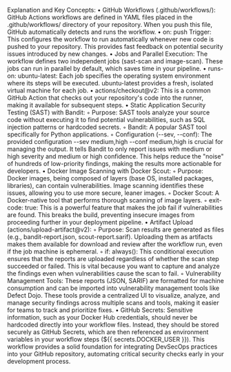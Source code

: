 Explanation and Key Concepts:
• GitHub Workflows (.github/workflows/): GitHub Actions workflows are defined in YAML files placed in the .github/workflows/ directory of your repository. When you push this file, GitHub automatically detects and runs the workflow.
• on: push Trigger: This configures the workflow to run automatically whenever new code is pushed to your repository. This provides fast feedback on potential security issues introduced by new changes.
• Jobs and Parallel Execution: The workflow defines two independent jobs (sast-scan and image-scan). These jobs can run in parallel by default, which saves time in your pipeline.
• runs-on: ubuntu-latest: Each job specifies the operating system environment where its steps will be executed. ubuntu-latest provides a fresh, isolated virtual machine for each job.
• actions/checkout@v2: This is a common GitHub Action that checks out your repository's code into the runner, making it available for subsequent steps.
• Static Application Security Testing (SAST) with Bandit:
    ◦ Purpose: SAST tools analyze your source code without executing it to find potential vulnerabilities, such as SQL injection patterns or hardcoded secrets.
    ◦ Bandit: A popular SAST tool specifically for Python applications.
    ◦ Configuration (--sev, --conf): The provided configuration  --sev medium,high --conf medium,high is crucial for managing the output. It tells Bandit to only report issues with medium or high severity and medium or high confidence. This helps reduce the "noise" of hundreds of low-priority findings, making the results more actionable for developers.
• Docker Image Scanning with Docker Scout:
    ◦ Purpose: Docker images, being composed of layers (base OS, installed packages, libraries), can contain vulnerabilities. Image scanning identifies these issues, allowing you to use more secure, leaner images.
    ◦ Docker Scout: A Docker-native tool that performs thorough scanning of image layers.
    ◦ exit-code: true: This is a powerful feature that makes the job fail if vulnerabilities are found. This breaks the build, preventing insecure images from proceeding further in your deployment pipeline.
• Artifact Upload (actions/upload-artifact@v2):
    ◦ Purpose: Scan results are generated as files (e.g., bandit-report.json, scout-report.sarif). Uploading them as artifacts makes them available for download and review after the workflow run, even if the job machine is ephemeral.
    ◦ if: always(): This conditional execution ensures that the reports are uploaded regardless of whether the scan step succeeded or failed. This is vital because you want to capture and analyze the findings even when vulnerabilities cause the scan to fail.
    ◦ Vulnerability Management Tools: These reports (JSON, SARIF) are formatted for machine consumption and can be imported into vulnerability management tools like Defect Dojo. These tools provide a centralized UI to visualize, analyze, and manage security findings across multiple scans and tools, making it easier for teams to track and prioritize fixes.
• GitHub Secrets: Sensitive information, such as your Docker Hub credentials, should never be hardcoded directly into your workflow files. Instead, they should be stored securely as GitHub Secrets, which are then referenced as environment variables in your workflow steps (${{ secrets.DOCKER_USER }}).
This workflow provides a solid foundation for integrating DevSecOps practices into your GitHub repository, automating critical security checks early in your development process.
